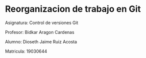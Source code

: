 # Reorganizacion de trabajo en Git

Asignatura: Control de versiones Git

Profesor: Bidkar Aragon Cardenas

Alumno: Dioseth Jaime Ruiz Acosta

Matricula: 19030644